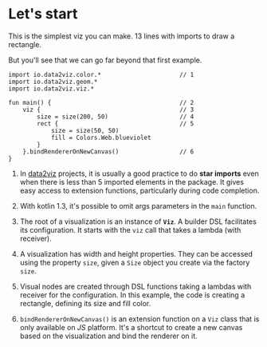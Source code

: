 # Let's start

This is the simplest viz you can make. 13 lines with imports to draw a rectangle.

But you'll see that we can go far beyond that first example.


```height=50
import io.data2viz.color.*						// 1
import io.data2viz.geom.*
import io.data2viz.viz.*

fun main() {									// 2
    viz {										// 3
        size = size(200, 50)				    // 4
        rect {									// 5
            size = size(50, 50)
            fill = Colors.Web.blueviolet
        }
    }.bindRendererOnNewCanvas()					// 6
}
```

 1. In [data2viz](https://data2viz.io) projects, it is usually a good practice to do **star imports** even
when there is less than 5 imported elements in the package. It gives easy access to extension
functions, particularly during code completion.

 2. With kotlin 1.3, it's possible to omit args parameters in the `main` function.

 3. The root of a visualization is an instance of **`Viz`**. A builder DSL facilitates
 its configuration. It starts with the `viz` call that takes a lambda (with receiver).

 4. A visualization has width and height properties. They can be accessed using the
property `size`, given a `Size` object you create via the factory `size`. 

 5. Visual nodes are created through DSL functions  taking a lambdas with receiver for
 the configuration. In this example, the code is creating a rectangle, defining its size
and fill color.

 6. `bindRendererOnNewCanvas()` is an extension function on a `Viz` class that
 is only available on *JS* platform. It's a shortcut to create a new canvas
 based on the visualization and bind the renderer on it.
